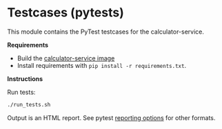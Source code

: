 Testcases (pytests)
===================

This module contains the PyTest testcases for the calculator-service.

**Requirements**

- Build the [calculator-service image](../services/calculator/)
- Install requirements with `pip install -r requirements.txt`.


**Instructions**

Run tests:

~~~bash
./run_tests.sh
~~~

Output is an HTML report. See pytest [reporting options](https://docs.pytest.org/en/7.1.x/how-to/output.html) for other formats.